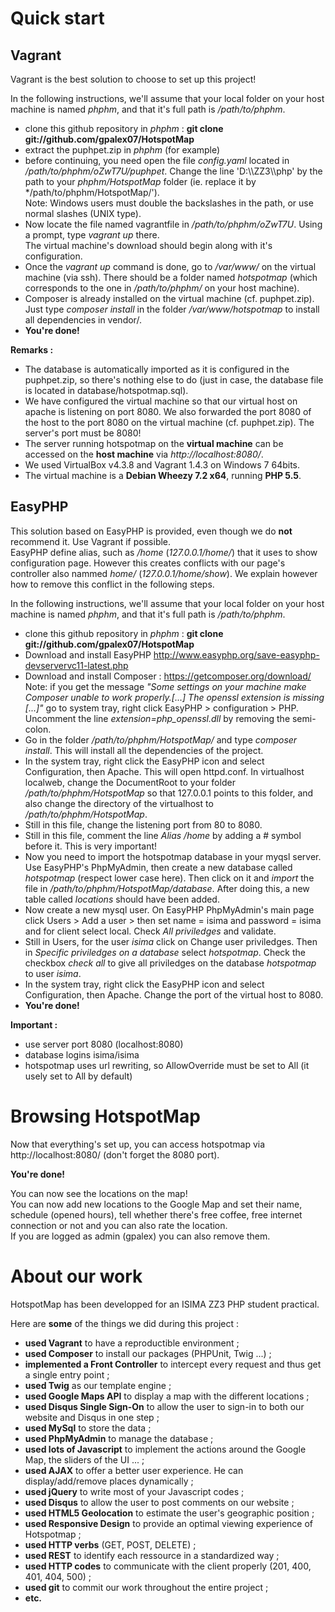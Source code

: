 Quick start
========
Vagrant
-----------
Vagrant is the best solution to choose to set up this project!

In the following instructions, we'll assume that your local folder on your host machine is named *phphm*, and that it's full path is */path/to/phphm*.

- clone this github repository in *phphm* : **git clone git://github.com/gpalex07/HotspotMap**
- extract the puphpet.zip in *phphm* (for example)
- before continuing, you need open the file *config.yaml* located in */path/to/phphm/oZwT7U/puphpet*. Change the line 'D:\\\ZZ3\\\php' by the path to your *phphm/HotspotMap* folder (ie. replace it by */path/to/phphm/HotspotMap/').  
Note: Windows users must double the backslashes in the path, or use normal slashes (UNIX type).
- Now locate the file named vagrantfile in */path/to/phphm/oZwT7U*. Using a prompt, type *vagrant up* there.  
The virtual machine's download should begin along with it's configuration.
- Once the *vagrant up* command is done, go to */var/www/* on the virtual machine (via ssh). There should be a folder named *hotspotmap* (which corresponds to the one in */path/to/phphm/* on your host machine).
- Composer is already installed on the virtual machine (cf. puphpet.zip). Just type *composer install* in the folder */var/www/hotspotmap* to install all dependencies in vendor/.
- **You're done!**

**Remarks :**

- The database is automatically imported as it is configured in the puphpet.zip, so there's nothing else to do (just in case, the database file is located in database/hotspotmap.sql). 
- We have configured the virtual machine so that our virtual host on apache is listening on port 8080. We also forwarded the port 8080 of the host to the port 8080 on the virtual machine (cf. puphpet.zip). The server's port must be 8080! 
- The server running hotspotmap on the **virtual machine** can be accessed on the **host machine** via *http://localhost:8080/*.
- We used VirtualBox v4.3.8 and Vagrant 1.4.3 on Windows 7 64bits.
- The virtual machine is a **Debian Wheezy 7.2 x64**, running **PHP 5.5**.


EasyPHP
--------------

This solution based on EasyPHP is provided, even though we do **not** recommend it. Use Vagrant if possible.  
EasyPHP define alias, such as */home* (*127.0.0.1/home/*) that it uses to show configuration page. However this creates conflicts with our page's controller also nammed *home/* (*127.0.0.1/home/show*). We explain however how to remove this conflict in the following steps.

In the following instructions, we'll assume that your local folder on your host machine is named *phphm*, and that it's full path is */path/to/phphm*.

- clone this github repository in *phphm* : **git clone git://github.com/gpalex07/HotspotMap**
- Download and install EasyPHP http://www.easyphp.org/save-easyphp-devservervc11-latest.php
- Download and install Composer : https://getcomposer.org/download/  
Note: if you get the message *"Some settings on your machine make Composer unable to work properly.[...] The openssl extension is missing [...]"* go to system tray, right click EasyPHP > configuration > PHP. Uncomment the line *extension=php_openssl.dll* by removing the semi-colon.
- Go in the folder */path/to/phphm/HotspotMap/* and type *composer install*. This will install all the dependencies of the project.
- In the system tray, right click the EasyPHP icon and select Configuration, then Apache. This will open httpd.conf. In virtualhost localweb, change the DocumentRoot to your folder */path/to/phphm/HotspotMap* so that 127.0.0.1 points to this folder, and also change the directory of the virtualhost to */path/to/phphm/HotspotMap*.
- Still in this file, change the listening port from 80 to 8080.
- Still in this file, comment the line *Alias /home* by adding a # symbol before it. This is very important!
- Now you need to import the hotspotmap database in your myqsl server. Use EasyPHP's PhpMyAdmin, then create a new database called *hotspotmap* (respect lower case here). Then click on it and *import* the file in */path/to/phphm/HotspotMap/database*. After doing this, a new table called *locations* should have been added.
- Now create a new mysql user. On EasyPHP PhpMyAdmin's main page click Users > Add a user > then set name = isima and password = isima and for client select local. Check *All priviledges* and validate.
- Still in Users, for the user *isima* click on Change user priviledges. Then in *Specific priviledges on a database* select *hotspotmap*. Check the checkbox *check all* to give all priviledges on the database *hotspotmap* to user *isima*.
- In the system tray, right click the EasyPHP icon and select Configuration, then Apache. Change the port of the virtual host to 8080.
- **You're done!**

**Important :**

- use server port 8080 (localhost:8080)
- database logins isima/isima
- hotspotmap uses url rewriting, so AllowOverride must be set to All (it usely set to All by default)


Browsing HotspotMap
===================

Now that everything's set up, you can access hotspotmap via http://localhost:8080/ (don't forget the 8080 port).
  
**You're done!**

You can now see the locations on the map!  
You can now add new locations to the Google Map and set their name, schedule (opened hours), tell whether there's free coffee, free internet connection or not and you can also rate the location.  
If you are logged as admin (gpalex) you can also remove them.

About our work
==============

HotspotMap has been developped for an ISIMA ZZ3 PHP student practical.

Here are **some** of the things we did during this project :

- **used Vagrant** to have a reproductible environment ;
- **used Composer** to install our packages (PHPUnit, Twig ...) ;
- **implemented a Front Controller** to intercept every request and thus get a single entry point ;
- **used Twig** as our template engine ;
- **used Google Maps API** to display a map with the different locations ;
- **used Disqus Single Sign-On** to allow the user to sign-in to both our website and Disqus in one step ;
- **used MySql** to store the data ;
- **used PhpMyAdmin** to manage the database ;
- **used lots of Javascript** to implement the actions around the Google Map, the sliders of the UI ... ;
- **used AJAX** to offer a better user experience. He can display/add/remove places dynamically ;
- **used jQuery** to write most of your Javascript codes ;
- **used Disqus** to allow the user to post comments on our website ;
- **used HTML5 Geolocation** to estimate the user's geographic position ;
- **used Responsive Design** to provide an optimal viewing experience of Hotspotmap ;
- **used HTTP verbs** (GET, POST, DELETE) ;
- **used REST** to identify each ressource in a standardized way ;
- **used HTTP codes** to communicate with the client properly (201, 400, 401, 404, 500) ;
- **used git** to commit our work throughout the entire project ;
- **etc.**
